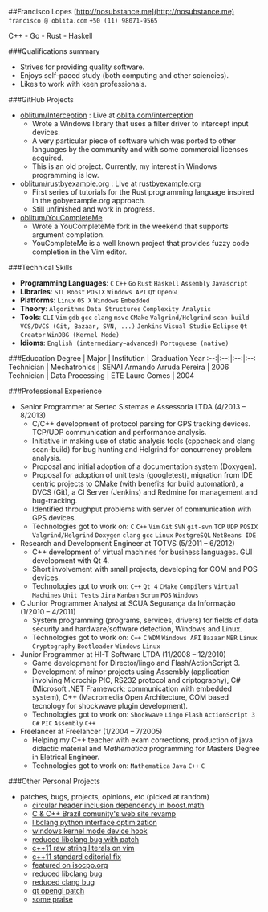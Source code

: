 ##Francisco Lopes
[http://nosubstance.me](http://nosubstance.me) `francisco @ oblita.com` `+50 (11) 98071-9565`

C++ - Go - Rust - Haskell

###Qualifications summary
* Strives for providing quality software.
* Enjoys self-paced study (both computing and other sciencies).
* Likes to work with keen professionals.

###GitHub Projects
* [oblitum/Interception](http://github.com/oblitum/Interception) : Live at [oblita.com/interception](http://oblita.com/interception)
    - Wrote a Windows library that uses a filter driver to intercept input devices.
    - A very particular piece of software which was ported to other languages by the community and with some commercial licenses acquired.
    - This is an old project. Currently, my interest in Windows programming is low.
* [oblitum/rustbyexample.org](http://github.com/oblitum/rustbyexample.org) : Live at [rustbyexample.org](http://rustbyexample.org)
    - First series of tutorials for the Rust programming language inspired in the gobyexample.org approach.
    - Still unfinished and work in progress.
* [oblitum/YouCompleteMe](http://github.com/oblitum/YouCompleteMe)
    - Wrote a YouCompleteMe fork in the weekend that supports argument completion.
    - YouCompleteMe is a well known project that provides fuzzy code completion in the Vim editor.

###Technical Skills
* **Programming Languages**: `C` `C++` `Go` `Rust` `Haskell` `Assembly` `Javascript` 
* **Libraries**: `STL` `Boost` `POSIX` `Windows API` `Qt` `OpenGL` 
* **Platforms**: `Linux` `OS X` `Windows` `Embedded` 
* **Theory**: `Algorithms` `Data Structures` `Complexity Analysis` 
* **Tools**: `CLI` `Vim` `gdb` `gcc` `clang` `msvc` `CMake` `Valgrind/Helgrind` `scan-build` `VCS/DVCS (Git, Bazaar, SVN, ...)` `Jenkins` `Visual Studio` `Eclipse` `Qt Creator` `WinDBG (Kernel Mode)` 
* **Idioms**: `English (intermediary~advanced)` `Portuguese (native)` 

###Education
Degree | Major | Institution | Graduation Year
:--:|:--:|:--:|:--:
Technician | Mechatronics | SENAI Armando Arruda Pereira | 2006
Technician | Data Processing | ETE Lauro Gomes | 2004


###Professional Experience
* Senior Programmer at Sertec Sistemas e Assessoria LTDA (4/2013 – 8/2013)
    - C/C++ development of protocol parsing for GPS tracking devices. TCP/UDP communication and performance analysis.
    - Initiative in making use of static analysis tools (cppcheck and clang scan-build) for bug hunting and Helgrind for concurrency problem analysis.
    - Proposal and initial adoption of a documentation system (Doxygen).
    - Proposal for adoption of unit tests (googletest), migration from IDE centric projects to CMake (with benefits for build automation), a DVCS (Git), a CI Server (Jenkins) and Redmine for management and bug-tracking.
    - Identified throughput problems with server of communication with GPS devices.
    - Technologies got to work on: `C` `C++` `Vim` `Git` `SVN` `git-svn` `TCP` `UDP` `POSIX` `Valgrind/Helgrind` `Doxygen` `clang` `gcc` `Linux` `PostgreSQL` `NetBeans IDE` 
* Research and Development Engineer at TOTVS (5/2011 – 6/2012)
    - C++ development of virtual machines for business languages. GUI development with Qt 4.
    - Short involvement with small projects, developing for COM and POS devices.
    - Technologies got to work on: `C++` `Qt 4` `CMake` `Compilers` `Virtual Machines` `Unit Tests` `Jira` `Kanban` `Scrum` `POS` `Windows` 
* C Junior Programmer Analyst at SCUA Segurança da Informação (1/2010 – 4/2011)
    - System programming (programs, services, drivers) for fields of data security and hardware/software detection, Windows and Linux.
    - Technologies got to work on: `C++` `C` `WDM` `Windows API` `Bazaar` `MBR` `Linux` `Cryptography` `Bootloader` `Windows` `Linux` 
* Junior Programmer at HI-T Software LTDA (11/2008 – 12/2010)
    - Game development for Director/lingo and Flash/ActionScript 3.
    - Development of minor projects using Assembly (application involving Microchip PIC, RS232 protocol and criptography), C# (Microsoft .NET Framework; communication with embedded system), C++ (Macromedia Open Architecture, COM based tecnology for shockwave plugin development).
    - Technologies got to work on: `Shockwave` `Lingo` `Flash` `ActionScript 3` `C#` `PIC` `Assembly` `C++` 
* Freelancer at Freelancer (1/2004 – 7/2005)
    - Helping my C++ teacher with exam corrections, production of java didactic material and _Mathematica_ programming for Masters Degree in Eletrical Engineer.
    - Technologies got to work on: `Mathematica` `Java` `C++` `C` 

###Other Personal Projects
* patches, bugs, projects, opinions, etc (picked at random)
    - [circular header inclusion dependency in boost.math](https://svn.boost.org/trac/boost/ticket/7999)
    - [C &amp; C++ Brazil comunity's web site revamp     ](http://ccppbrasil.github.io/about/)
    - [libclang python interface optimization            ](http://lists.cs.uiuc.edu/pipermail/cfe-commits/Week-of-Mon-20120813/062759.html)
    - [windows kernel mode device hook                   ](http://oblita.com/interception.html)
    - [reduced libclang bug with patch                   ](http://llvm.org/bugs/show_bug.cgi?id=13699)
    - [c++11 raw string literals on vim                  ](https://github.com/vim-jp/cpp-vim/pull/14)
    - [c++11 standard editorial fix                      ](https://github.com/cplusplus/draft/pull/37)
    - [featured on isocpp.org                            ](http://isocpp.org/blog/2014/01/special-chars)
    - [reduced libclang bug                              ](http://llvm.org/bugs/show_bug.cgi?id=13616)
    - [reduced clang bug                                 ](http://llvm.org/bugs/show_bug.cgi?id=14486)
    - [qt opengl patch                                   ](https://bugreports.qt-project.org/browse/QTBUG-13503)
    - [some praise                                       ](https://github.com/Valloric/YouCompleteMe/issues/669#issuecomment-31697627)







